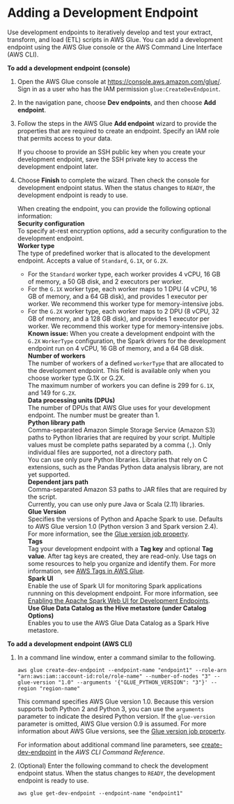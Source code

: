 # Adding a Development Endpoint<a name="add-dev-endpoint"></a>

Use development endpoints to iteratively develop and test your extract, transform, and load \(ETL\) scripts in AWS Glue\. You can add a development endpoint using the AWS Glue console or the AWS Command Line Interface \(AWS CLI\)\.

**To add a development endpoint \(console\)**

1. Open the AWS Glue console at [https://console\.aws\.amazon\.com/glue/](https://console.aws.amazon.com/glue/)\. Sign in as a user who has the IAM permission `glue:CreateDevEndpoint`\.

1. In the navigation pane, choose **Dev endpoints**, and then choose **Add endpoint**\.

1. Follow the steps in the AWS Glue **Add endpoint** wizard to provide the properties that are required to create an endpoint\. Specify an IAM role that permits access to your data\. 

   If you choose to provide an SSH public key when you create your development endpoint, save the SSH private key to access the development endpoint later\.

1. Choose **Finish** to complete the wizard\. Then check the console for development endpoint status\. When the status changes to `READY`, the development endpoint is ready to use\.

   When creating the endpoint, you can provide the following optional information:  
**Security configuration**  
To specify at\-rest encryption options, add a security configuration to the development endpoint\.   
**Worker type**  
The type of predefined worker that is allocated to the development endpoint\. Accepts a value of `Standard`, `G.1X`, or `G.2X`\.  
   + For the `Standard` worker type, each worker provides 4 vCPU, 16 GB of memory, a 50 GB disk, and 2 executors per worker\.
   + For the `G.1X` worker type, each worker maps to 1 DPU \(4 vCPU, 16 GB of memory, and a 64 GB disk\), and provides 1 executor per worker\. We recommend this worker type for memory\-intensive jobs\.
   + For the `G.2X` worker type, each worker maps to 2 DPU \(8 vCPU, 32 GB of memory, and a 128 GB disk\), and provides 1 executor per worker\. We recommend this worker type for memory\-intensive jobs\.
**Known issue:** When you create a development endpoint with the `G.2X` `WorkerType` configuration, the Spark drivers for the development endpoint run on 4 vCPU, 16 GB of memory, and a 64 GB disk\.   
**Number of workers**  
The number of workers of a defined `workerType` that are allocated to the development endpoint\. This field is available only when you choose worker type G\.1X or G\.2X\.  
The maximum number of workers you can define is 299 for `G.1X`, and 149 for `G.2X`\.   
**Data processing units \(DPUs\)**  
The number of DPUs that AWS Glue uses for your development endpoint\. The number must be greater than 1\.  
**Python library path**  
Comma\-separated Amazon Simple Storage Service \(Amazon S3\) paths to Python libraries that are required by your script\. Multiple values must be complete paths separated by a comma \(`,`\)\. Only individual files are supported, not a directory path\.  
You can use only pure Python libraries\. Libraries that rely on C extensions, such as the Pandas Python data analysis library, are not yet supported\.  
**Dependent jars path**  
Comma\-separated Amazon S3 paths to JAR files that are required by the script\.  
Currently, you can use only pure Java or Scala \(2\.11\) libraries\.  
**Glue Version**  
Specifies the versions of Python and Apache Spark to use\. Defaults to AWS Glue version 1\.0 \(Python version 3 and Spark version 2\.4\)\. For more information, see the [Glue version job property](add-job.md#glue-version-table)\.  
**Tags**  
Tag your development endpoint with a **Tag key** and optional **Tag value**\. After tag keys are created, they are read\-only\. Use tags on some resources to help you organize and identify them\. For more information, see [AWS Tags in AWS Glue](monitor-tags.md)\.   
**Spark UI**  
Enable the use of Spark UI for monitoring Spark applications runnning on this development endpoint\. For more information, see [Enabling the Apache Spark Web UI for Development Endpoints](monitor-spark-ui-dev-endpoints.md)\.   
**Use Glue Data Catalog as the Hive metastore \(under Catalog Options\)**  
Enables you to use the AWS Glue Data Catalog as a Spark Hive metastore\.

**To add a development endpoint \(AWS CLI\)**

1. In a command line window, enter a command similar to the following\.

   ```
   aws glue create-dev-endpoint --endpoint-name "endpoint1" --role-arn "arn:aws:iam::account-id:role/role-name" --number-of-nodes "3" --glue-version "1.0" --arguments '{"GLUE_PYTHON_VERSION": "3"}' --region "region-name"
   ```

   This command specifies AWS Glue version 1\.0\. Because this version supports both Python 2 and Python 3, you can use the `arguments` parameter to indicate the desired Python version\. If the `glue-version` parameter is omitted, AWS Glue version 0\.9 is assumed\. For more information about AWS Glue versions, see the [Glue version job property](add-job.md#glue-version-table)\.

   For information about additional command line parameters, see [create\-dev\-endpoint](https://docs.aws.amazon.com/cli/latest/reference/glue/create-dev-endpoint.html) in the *AWS CLI Command Reference*\.

1. \(Optional\) Enter the following command to check the development endpoint status\. When the status changes to `READY`, the development endpoint is ready to use\.

   ```
   aws glue get-dev-endpoint --endpoint-name "endpoint1"
   ```